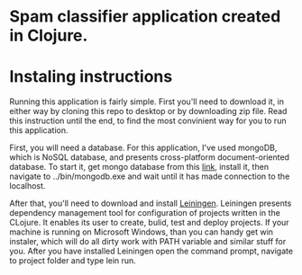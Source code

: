 # Spam classifier application created in Clojure.

# Instaling instructions
Running this application is fairly simple. First you'll need to download it, in either way by cloning this repo to desktop or by downloading zip file. Read this instruction until the end, to find the most convinient way for you to run this application.

First, you will need a database. For this application, I've used mongoDB, which is NoSQL database, and presents cross-platform document-oriented database. To start it, get mongo database from this [link](http://www.mongodb.org), install it, then navigate to ../bin/mongodb.exe and wait until it has made connection to the localhost.

After that, you'll need to download and install [Leiningen](http://leiningen.org). Leiningen presents dependency management tool for configuration of projects written in the CLojure. It enables its user to create, bulid, test and deploy projects. If your machine is running on Microsoft Windows, than you can handy get win instaler, which will do all dirty work with PATH variable and similar stuff for you. After you have installed Leiningen open the command prompt, navigate to project folder and type lein run.

